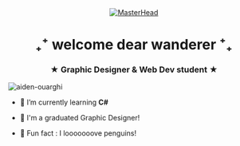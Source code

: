 <div align="center">
  <a href="https://aiden-ouarghi.io">
    <img src="https://i.pinimg.com/originals/3f/68/99/3f68999a4da1459dd079bad8b7bfe264.gif" alt="MasterHead">
  </a>
</div>



<h1 align="center">₊⁺ welcome dear wanderer ⁺₊ </h1>
<h3 align="center">★ Graphic Designer & Web Dev student ★</h3>

<p align="left"> <img src="https://komarev.com/ghpvc/?username=aiden-ouarghi&label=Profile%20views&color=ff8000&style=flat" alt="aiden-ouarghi" /> </p>

- 🌱 I’m currently learning **C#**

- 📄 I'm a graduated Graphic Designer!

- 🤍 Fun fact : I looooooove penguins!
